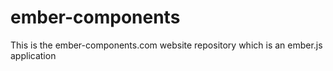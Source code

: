 ember-components
================

This is the ember-components.com website repository which is an ember.js application
